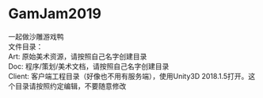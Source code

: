 # GamJam2019
一起做沙雕游戏鸭
<br/>
文件目录：<br/>
Art: 原始美术资源，请按照自己名字创建目录<br/>
Doc: 程序/策划/美术文档，请按照自己名字创建目录<br/>
Client: 客户端工程目录（好像也不用有服务端），使用Unity3D 2018.1.5打开。这个目录请按照约定编辑，不要随意修改<br/>
